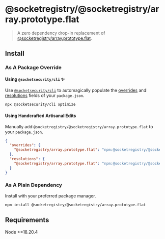 # @socketregistry/@socketregistry/array.prototype.flat

> A zero dependency drop-in replacement of
> [@socketregistry/array.prototype.flat](https://www.npmjs.com/package/@socketregistry/array.prototype.flat).

## Install

### As A Package Override

#### Using `@socketsecurity/cli` :sparkles:

Use [`@socketsecurity/cli`](https://www.npmjs.com/package/@socketsecurity/cli)
to automagically populate the
[overrides](https://docs.npmjs.com/cli/v9/configuring-npm/package-json#overrides)
and [resolutions](https://yarnpkg.com/configuration/manifest#resolutions) fields
of your `package.json`.

```sh
npx @socketsecurity/cli optimize
```

#### Using Handcrafted Artisanal Edits

Manually add `@socketregistry/@socketregistry/array.prototype.flat` to your
`package.json`.

```json
{
  "overrides": {
    "@socketregistry/array.prototype.flat": "npm:@socketregistry/@socketregistry/array.prototype.flat@^1"
  },
  "resolutions": {
    "@socketregistry/array.prototype.flat": "npm:@socketregistry/@socketregistry/array.prototype.flat@^1"
  }
}
```

### As A Plain Dependency

Install with your preferred package manager.

```sh
npm install @socketregistry/@socketregistry/array.prototype.flat
```

## Requirements

Node &gt;=18.20.4
